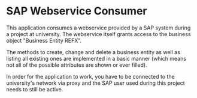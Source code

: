 # SAP Webservice Consumer

This application consumes a webservice provided by a SAP system during a project at university.
The webservice itself grants access to the business object "Business Entity REFX".

The methods to create, change and delete a business entity as well as listing all existing ones are implemented in a basic manner (which means not all of the possible attributes are shown or ever filled).

In order for the application to work, you have to be connected to the university's network via proxy and the SAP user used during this project needs to still be active.
